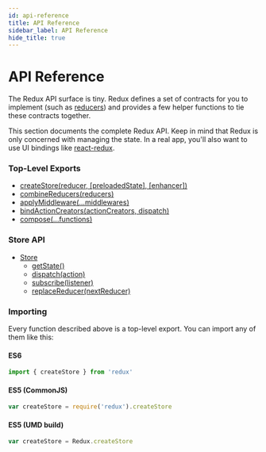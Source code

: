 ```yaml
---
id: api-reference
title: API Reference
sidebar_label: API Reference
hide_title: true
---
```


# API Reference

The Redux API surface is tiny. Redux defines a set of contracts for you to implement (such as [reducers](../Glossary.md#reducer)) and provides a few helper functions to tie these contracts together.

This section documents the complete Redux API. Keep in mind that Redux is only concerned with managing the state. In a real app, you'll also want to use UI bindings like [react-redux](https://github.com/gaearon/react-redux).

### Top-Level Exports

- [createStore(reducer, [preloadedState], [enhancer])](createStore.md)
- [combineReducers(reducers)](combineReducers.md)
- [applyMiddleware(...middlewares)](applyMiddleware.md)
- [bindActionCreators(actionCreators, dispatch)](bindActionCreators.md)
- [compose(...functions)](compose.md)

### Store API

- [Store](Store.md)
  - [getState()](Store.md#getState)
  - [dispatch(action)](Store.md#dispatch)
  - [subscribe(listener)](Store.md#subscribe)
  - [replaceReducer(nextReducer)](Store.md#replaceReducer)

### Importing

Every function described above is a top-level export. You can import any of them like this:

#### ES6

```js
import { createStore } from 'redux'
```

#### ES5 (CommonJS)

```js
var createStore = require('redux').createStore
```

#### ES5 (UMD build)

```js
var createStore = Redux.createStore
```
